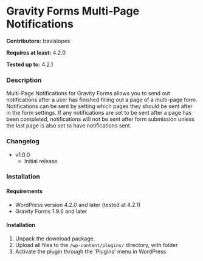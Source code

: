 # Gravity Forms Multi-Page Notifications
**Contributors:** travislopes

**Requires at least:** 4.2.0

**Tested up to:** 4.2.1

### Description
Multi-Page Notifications for Gravity Forms allows you to send out notifications after a user has finished filling out a page of a multi-page form. Notifications can be sent by setting which pages they should be sent after in the form settings. If any notifications are set to be sent after a page has been completed, notifications will not be sent after form submission unless the last page is also set to have notifications sent.

### Changelog
* v1.0.0
	* Initial release

### Installation
#### Requirements
* WordPress version 4.2.0 and later (tested at 4.2.1)
* Gravity Forms 1.9.6 and later

#### Installation
1. Unpack the download package.
1. Upload all files to the `/wp-content/plugins/` directory, with folder
1. Activate the plugin through the 'Plugins' menu in WordPress
